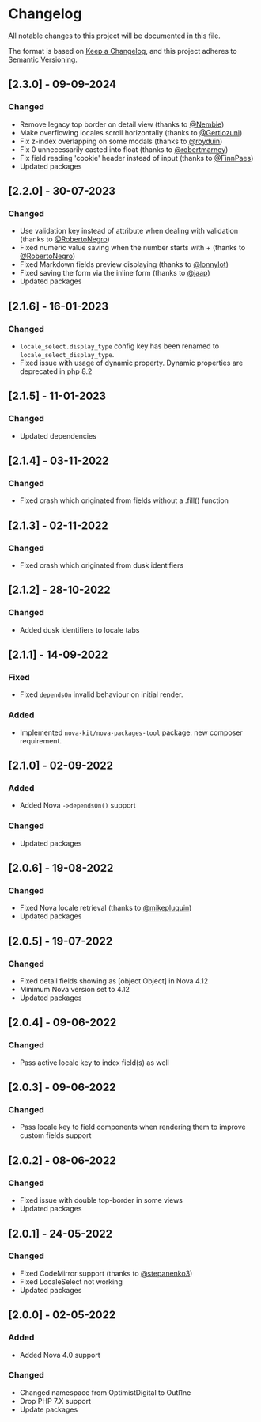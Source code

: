# Changelog

All notable changes to this project will be documented in this file.

The format is based on [Keep a Changelog](https://keepachangelog.com/en/1.0.0/),
and this project adheres to [Semantic Versioning](https://semver.org/spec/v2.0.0.html).

## [2.3.0] - 09-09-2024

### Changed

- Remove legacy top border on detail view (thanks to [@Nembie](https://github.com/Nembie))
- Make overflowing locales scroll horizontally (thanks to [@Gertiozuni](https://github.com/Gertiozuni))
- Fix z-index overlapping on some modals (thanks to [@royduin](https://github.com/royduin))
- Fix 0 unnecessarily casted into float (thanks to [@robertmarney](https://github.com/robertmarney))
- Fix field reading 'cookie' header instead of input (thanks to [@FinnPaes](https://github.com/FinnPaes))
- Updated packages

## [2.2.0] - 30-07-2023

### Changed

- Use validation key instead of attribute when dealing with validation (thanks to [@RobertoNegro](https://github.com/RobertoNegro))
- Fixed numeric value saving when the number starts with + (thanks to [@RobertoNegro](https://github.com/RobertoNegro))
- Fixed Markdown fields preview displaying (thanks to [@lonnylot](https://github.com/lonnylot))
- Fixed saving the form via the inline form (thanks to [@jaap](https://github.com/jaap))
- Updated packages

## [2.1.6] - 16-01-2023

### Changed

- `locale_select.display_type` config key has been renamed to `locale_select_display_type`.
- Fixed issue with usage of dynamic property. Dynamic properties are deprecated in php 8.2

## [2.1.5] - 11-01-2023

### Changed

- Updated dependencies

## [2.1.4] - 03-11-2022

### Changed

- Fixed crash which originated from fields without a .fill() function

## [2.1.3] - 02-11-2022

### Changed

- Fixed crash which originated from dusk identifiers

## [2.1.2] - 28-10-2022

### Changed

- Added dusk identifiers to locale tabs

## [2.1.1] - 14-09-2022

### Fixed

- Fixed `dependsOn` invalid behaviour on initial render.

### Added

- Implemented `nova-kit/nova-packages-tool` package. new composer requirement.

## [2.1.0] - 02-09-2022

### Added

- Added Nova `->dependsOn()` support

### Changed

- Updated packages

## [2.0.6] - 19-08-2022

### Changed

- Fixed Nova locale retrieval (thanks to [@mikepluquin](https://github.com/mikepluquin))
- Updated packages

## [2.0.5] - 19-07-2022

### Changed

- Fixed detail fields showing as [object Object] in Nova 4.12
- Minimum Nova version set to 4.12
- Updated packages

## [2.0.4] - 09-06-2022

### Changed

- Pass active locale key to index field(s) as well

## [2.0.3] - 09-06-2022

### Changed

- Pass locale key to field components when rendering them to improve custom fields support

## [2.0.2] - 08-06-2022

### Changed

- Fixed issue with double top-border in some views
- Updated packages

## [2.0.1] - 24-05-2022

### Changed

- Fixed CodeMirror support (thanks to [@stepanenko3](https://github.com/stepanenko3))
- Fixed LocaleSelect not working
- Updated packages

## [2.0.0] - 02-05-2022

### Added

- Added Nova 4.0 support

### Changed

- Changed namespace from OptimistDigital to Outl1ne
- Drop PHP 7.X support
- Update packages
